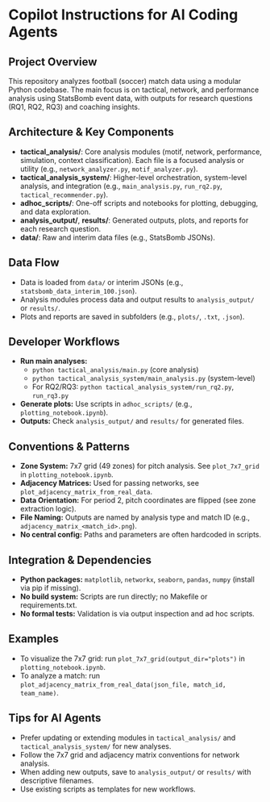 # Copilot Instructions for AI Coding Agents

## Project Overview
This repository analyzes football (soccer) match data using a modular Python codebase. The main focus is on tactical, network, and performance analysis using StatsBomb event data, with outputs for research questions (RQ1, RQ2, RQ3) and coaching insights.

## Architecture & Key Components
- **tactical_analysis/**: Core analysis modules (motif, network, performance, simulation, context classification). Each file is a focused analysis or utility (e.g., `network_analyzer.py`, `motif_analyzer.py`).
- **tactical_analysis_system/**: Higher-level orchestration, system-level analysis, and integration (e.g., `main_analysis.py`, `run_rq2.py`, `tactical_recommender.py`).
- **adhoc_scripts/**: One-off scripts and notebooks for plotting, debugging, and data exploration.
- **analysis_output/**, **results/**: Generated outputs, plots, and reports for each research question.
- **data/**: Raw and interim data files (e.g., StatsBomb JSONs).

## Data Flow
- Data is loaded from `data/` or interim JSONs (e.g., `statsbomb_data_interim_100.json`).
- Analysis modules process data and output results to `analysis_output/` or `results/`.
- Plots and reports are saved in subfolders (e.g., `plots/`, `.txt`, `.json`).

## Developer Workflows
- **Run main analyses:**
  - `python tactical_analysis/main.py` (core analysis)
  - `python tactical_analysis_system/main_analysis.py` (system-level)
  - For RQ2/RQ3: `python tactical_analysis_system/run_rq2.py`, `run_rq3.py`
- **Generate plots:** Use scripts in `adhoc_scripts/` (e.g., `plotting_notebook.ipynb`).
- **Outputs:** Check `analysis_output/` and `results/` for generated files.

## Conventions & Patterns
- **Zone System:** 7x7 grid (49 zones) for pitch analysis. See `plot_7x7_grid` in `plotting_notebook.ipynb`.
- **Adjacency Matrices:** Used for passing networks, see `plot_adjacency_matrix_from_real_data`.
- **Data Orientation:** For period 2, pitch coordinates are flipped (see zone extraction logic).
- **File Naming:** Outputs are named by analysis type and match ID (e.g., `adjacency_matrix_<match_id>.png`).
- **No central config:** Paths and parameters are often hardcoded in scripts.

## Integration & Dependencies
- **Python packages:** `matplotlib`, `networkx`, `seaborn`, `pandas`, `numpy` (install via pip if missing).
- **No build system:** Scripts are run directly; no Makefile or requirements.txt.
- **No formal tests:** Validation is via output inspection and ad hoc scripts.

## Examples
- To visualize the 7x7 grid: run `plot_7x7_grid(output_dir="plots")` in `plotting_notebook.ipynb`.
- To analyze a match: run `plot_adjacency_matrix_from_real_data(json_file, match_id, team_name)`.

## Tips for AI Agents
- Prefer updating or extending modules in `tactical_analysis/` and `tactical_analysis_system/` for new analyses.
- Follow the 7x7 grid and adjacency matrix conventions for network analysis.
- When adding new outputs, save to `analysis_output/` or `results/` with descriptive filenames.
- Use existing scripts as templates for new workflows.
